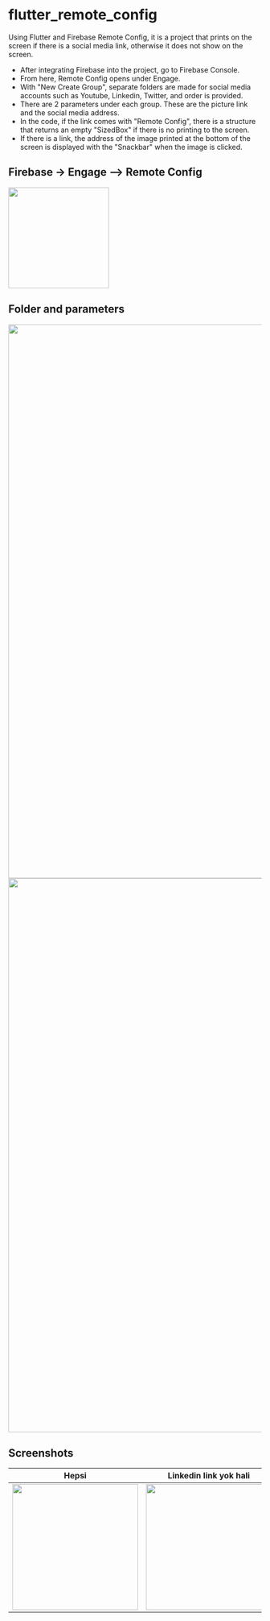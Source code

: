 # flutter_remote_config

Using Flutter and Firebase Remote Config, it is a project that prints on the screen if there is a social media link, otherwise it does not show on the screen.

- After integrating Firebase into the project, go to Firebase Console.
- From here, Remote Config opens under Engage.
- With "New Create Group", separate folders are made for social media accounts such as Youtube, Linkedin, Twitter, and order is provided.
- There are 2 parameters under each group. These are the picture link and the social media address.
- In the code, if the link comes with "Remote Config", there is a structure that returns an empty "SizedBox" if there is no printing to the screen.
- If there is a link, the address of the image printed at the bottom of the screen is displayed with the "Snackbar" when the image is clicked.


## Firebase -> Engage --> Remote Config
<img src="https://github.com/beytullahay/flutter_remote_config/assets/81561442/166a0272-bc32-4f69-b7f0-ead99e6ddd51" width='200'> 

## Folder and parameters
<img src="https://github.com/beytullahay/flutter_remote_config/assets/81561442/590f6c58-bb8c-47da-a6b0-ff902b7a3f93" width='1100'> 
<img src="https://github.com/beytullahay/flutter_remote_config/assets/81561442/9ca470cc-7240-4768-bc4d-b3dce9e06adf" width='1100'> 
 
## Screenshots

Hepsi                  |   Linkedin link yok hali               |
:-------------------------:|:-------------------------:|
<img src="https://github.com/beytullahay/flutter_firebase_remote_config/assets/81561442/2995071b-c08a-463b-841d-b63f226b5e9d" width='250'>  | <img src="https://github.com/beytullahay/flutter_firebase_remote_config/assets/81561442/44648534-25b5-463f-89d1-058d240a1a52" width='250'>  
